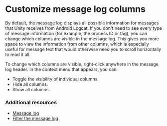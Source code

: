 # Customize message log columns

By default, the [message log](android-logcat-window-reference.md#message-log) displays all possible information for messages that Unity receives from Android Logcat. If you don't need to see every type of message information (for example, the process ID or tag), you can change which columns are visible in the message log. This gives you more space to view the information from other columns, which is especially useful for message text that would otherwise need you to scroll horizontally to read it all.

To change which columns are visible, right-click anywhere in the message log header. In the context menu that appears, you can:

* Toggle the visibility of individual columns.
* Hide all columns.
* Show all columns.

### Additional resources

* [Message log](android-logcat-window-reference.md#message-log)
* [Filter the message log](android-logcat-window-message-log-filter.md)